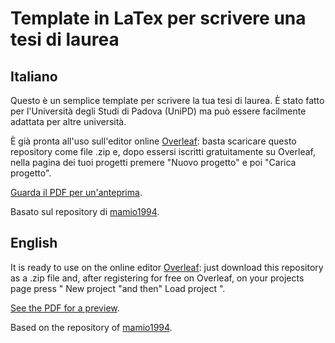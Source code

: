 # Template in LaTex per scrivere una tesi di laurea

## Italiano

Questo è un semplice template per scrivere la tua tesi di laurea.
È stato fatto per l'Università degli Studi di Padova (UniPD) ma può essere facilmente adattata per altre università.

È già pronta all'uso sull'editor online [Overleaf](https://it.overleaf.com/): basta scaricare questo repository come file .zip e, dopo essersi iscritti gratuitamente su Overleaf, nella pagina dei tuoi progetti premere "Nuovo progetto" e poi "Carica progetto".

[Guarda il PDF per un'anteprima](https://github.com/0ern/latex_template_thesis_unipd/blob/main/Template.pdf).

Basato sul repository di [mamio1994](https://github.com/mamio1994/template-latex-unipd).

## English

It is ready to use on the online editor [Overleaf](https://www.overleaf.com/): just download this repository as a .zip file and, after registering for free on Overleaf, on your projects page press " New project "and then" Load project ".

[See the PDF for a preview](https://github.com/0ern/latex_template_thesis_unipd/blob/main/Template.pdf).

Based on the repository of [mamio1994](https://github.com/mamio1994/template-latex-unipd).
